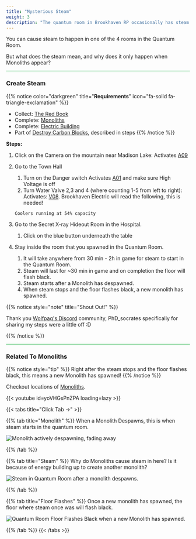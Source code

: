 ```yaml
---
title: "Mysterious Steam"
weight: 3
description: "The quantum room in Brookhaven RP occasionally has steam coming from one of the rooms, see how to activate it and how it relates to monoliths."
---
```


You can cause steam to happen in one of the 4 rooms in the Quantum Room. 

But what does the steam mean, and why does it only happen when Monoliths appear?



<hr style="background-color: #28b44c" size=8>

### Create Steam

{{% notice color="darkgreen" title="**Requirements**" icon="fa-solid fa-triangle-exclamation"  %}}
- Collect: [The Red Book](/lore/special_tools/the_red_book)
- Complete: [Monoliths](/lore/quests/monoliths) 
- Complete: [Electric Building](/lore/quests/electric_building)
- Part of [Destroy Carbon Blocks](/lore/quests/destroy_carbon_blocks), described in steps
{{% /notice %}}

**Steps:**

1. Click on the Camera on the mountain near Madison Lake: Activates [A09](/casebook/light_panel#a09)
1. Go to the Town Hall
	1. Turn on the Danger switch Activates [A01](/casebook/light_panel#a01) and make sure High Voltage is off
	2. Turn Water Valve 2,3 and 4 (where counting 1-5 from left to right): Activates: [V08](/casebook/light_panel#v08). Brookhaven Electric will read the following, this is needed! 
	
	`Coolers running at 54% capacity`
1. Go to the Secret X-ray Hideout Room in the Hospital. 
	1. Click on the blue button underneath the table
1. Stay inside the room that you spawned in the Quantum Room.
	1. It will take anywhere from 30 min - 2h in game for steam to start in the Quantum Room.
	1. Steam will last for ~30 min in game and on completion the floor will flash black.
	1. Steam starts after a Monolith has despawned.
	1. When steam stops and the floor flashes black, a new monolith has spawned.

{{% notice style="note" title="Shout Out!" %}}

Thank you [Wolfpaq's Discord](https://discord.gg/wolfpaqgames) community, PhD_socrates specifically for sharing my steps were a little off :D

{{% /notice %}}


<hr style="background-color: #28b44c" size=8>

### Related To Monoliths

{{% notice style="tip" %}}
Right after the steam stops and the floor flashes black, this means a new Monolith has spawned!
{{% /notice %}}

Checkout locations of [Monoliths](/lore/quests/monoliths).

{{< youtube id=yoVHGsPnZPA loading=lazy >}}



{{< tabs title="Click Tab ->" >}}

{{% tab title="Monolith" %}}
When a Monolith Despawns, this is when steam starts in the quantum room.

![Monolith actively despawning, fading away](/images/bh/monolith-despawning.jpg)


{{% /tab %}}

{{% tab title="Steam" %}}
Why do Monoliths cause steam in here? Is it because of energy building up to create another monolith?

![Steam in Quantum Room after a monolith despawns.](/images/bh/steam-in-quantum-room.jpg)

{{% /tab %}}


{{% tab title="Floor Flashes" %}}
Once a new monolith has spawned, the floor where steam once was will flash black. 

![Quantum Room Floor Flashes Black when a new Monolith has spawned.](/images/bh/quantum-room-floor-flash-black.jpg)

{{% /tab %}}
{{< /tabs >}}


